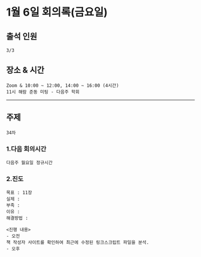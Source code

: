 # **1월 6일 회의록(금요일)**

## **출석 인원**
```
3/3
```

## **장소 & 시간**
```
Zoom & 10:00 ~ 12:00, 14:00 ~ 16:00 (4시간)
11시 해람 준동 미팅 - 다음주 학회
```
---
## **주제**
```
34차
```

### **1.다음 회의시간**
```
다음주 월요일 정규시간
```
### **2.진도**
```
목표 : 11장
실제 : 
부족 : 
이유 : 
해결방법 : 
```
```
<진행 내용>
- 오전
책 작성자 사이트를 확인하여 최근에 수정된 링크스크립트 파일을 분석.
- 오후
```
